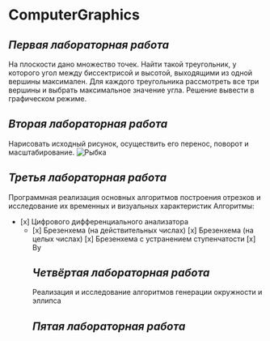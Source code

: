 # ComputerGraphics

## *Первая лабораторная работа*
На плоскости дано множество точек. Найти такой треугольник, у которого угол между биссектрисой и высотой, выходящими из одной вершины максимален.
Для каждого треугольника рассмотреть все три вершины и выбрать максимальное значение угла.
Решение вывести в графическом режиме.

## *Вторая лабораторная работа*
Нарисовать исходный рисунок, осуществить его перенос, поворот и масштабирование.
![Рыбка](https://user-images.githubusercontent.com/54107546/85201369-735f7480-b307-11ea-85f2-b97f5d11644e.jpg)

## *Третья лабораторная работа*
Программная реализация основных алгоритмов построения отрезков и исследование их временных и визуальных характеристик
Алгоритмы: 
<ul><li> [x] Цифрового дифференциального анализатора
<ul><li> [x] Брезенхема (на действительных числах)
[x] Брезенхема (на целых числах)
[x] Брезенхема с устранением ступенчатости
[x] Ву

## *Четвёртая лабораторная работа*
Реализация и исследование алгоритмов генерации окружности и эллипса

## *Пятая лабораторная работа*
